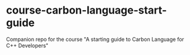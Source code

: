 # course-carbon-language-start-guide
Companion repo for the course "A starting guide to Carbon Language for C++ Developers"
